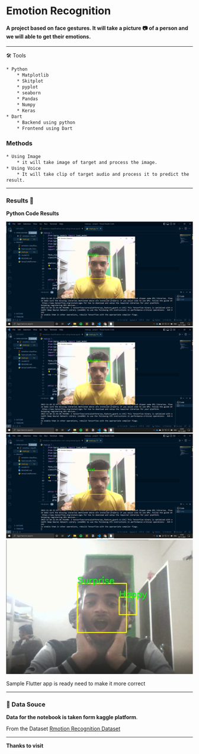# Emotion Recognition
#### A project based on face gestures. It will take a picture 📷 of a person and we will able to get their emotions. 
---
🛠 Tools
```
* Python
    * Matplotlib
    * Skitplot
    * pyplot
    * seaborn
    * Pandas
    * Numpy
    * Keras
* Dart
    * Backend using python
    * Frontend using Dart
```

### Methods
    * Using Image
        * it will take image of target and process the image. 
    * Using Voice
        * It will take clip of target audio and process it to predict the result.

---
### **Results** 🎇 

**Python Code Results**

![App](./Assets/Results/s1.png)
![App](./Assets/Results/s2.png)
![App](./Assets/Results/s3.png)
![App](./Assets/Results/s4.png)

Sample Flutter app is ready need to make it more correct

---
 ### 📍 Data Souce
 **Data for the notebook is taken form kaggle platform**. 
 
 From the Dataset [Rmotion Recognition Dataset](#)

---
**Thanks to visit**